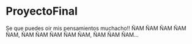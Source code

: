 # ProyectoFinal
Se que puedes oir mis pensamientos muchacho!! ÑAM ÑAM ÑAM ÑAM ÑAM, ÑAM ÑAM ÑAM ÑAM ÑAM, ÑAM ÑAM ÑAM...
